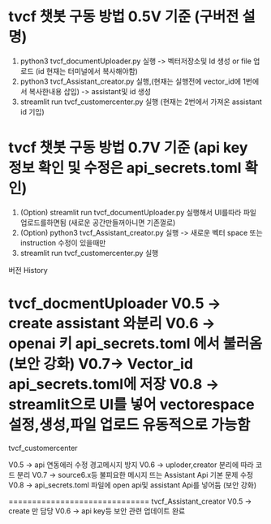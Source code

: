 
tvcf 챗봇 구동 방법 0.5V 기준 (구버전 설명)
=============================


1. python3 tvcf_documentUploader.py 실행  ->  벡터저장소및 Id 생성 or file 업로드  (id 현재는 터미널에서 복사해야함)
2. python3 tvcf_Assistant_creator.py 실행,(현재는 실행전에 vector_id에 1번에서 복사한내용 삽입)  -> assistant및 id 생성
3. streamlit run tvcf_customercenter.py 실행 (현재는 2번에서 가져온 assistant id 기입)





tvcf 챗봇 구동 방법 0.7V 기준
(api key 정보 확인 및 수정은 api_secrets.toml 확인)
=============================
1. (Option) streamlit run tvcf_documentUploader.py 실행해서 UI를따라 파일 업로드를하면됨 (새로운 공간만들꺼아니면 기존껄로)
2. (Option) python3 tvcf_Assistant_creator.py 실행 -> 새로운 벡터 space 또는 instruction 수정이 있을때만
3. streamlit run tvcf_customercenter.py 실행


버전 History

tvcf_docmentUploader
V0.5 -> create assistant 와분리
V0.6 -> openai 키 api_secrets.toml 에서 불러옴 (보안 강화)
V0.7-> Vector_id api_secrets.toml에 저장
V0.8 -> streamlit으로 UI를 넣어 vectorespace 설정,생성,파일 업로드 유동적으로 가능함
============================
tvcf_customercenter


V0.5 -> api 연동에러 수정 경고메시지 방지
V0.6 -> uploder,creator 분리에 따라 코드 분리
V0.7 -> source6.x등 불피요한 메시지 뜨는 Assistant Api 기본 문제 수정
V0.8 -> api_secrets.toml 파일에 open api및 assistant Api를 넣어둠 (보안 강화)

==============================
tvcf_Assistant_creator
V0.5 -> create 만 담당
V0.6 -> api key등 보안 관련 업데이트 완료

